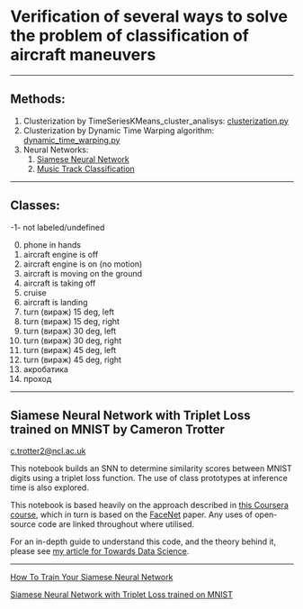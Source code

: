 # Verification of several ways to solve the problem of classification of aircraft maneuvers
___
## Methods:
1. Clusterization by TimeSeriesKMeans_cluster_analisys: [clusterization.py](https://github.com/ikonushok/My_projects/blob/main/Tabular%20Data/Aircraft_maneuvers_classification/clusterization.py)
2. Clusterization by Dynamic Time Warping algorithm: [dynamic_time_warping.py](https://github.com/ikonushok/My_projects/blob/main/Tabular%20Data/Aircraft_maneuvers_classification/dynamic_time_warping.py)
3. Neural Networks: 
   1. [Siamese Neural Network](https://towardsdatascience.com/how-to-train-your-siamese-neural-network-4c6da3259463)
   2. [Music Track Classification](https://github.com/ikonushok/My_projects/tree/main/Sound)
___
## Classes:
-1- not labeled/undefined

0. phone in hands
1. aircraft engine is off
2. aircraft engine is on (no motion)
3. aircraft is moving on the ground
4. aircraft is taking off
5. cruise
6. aircraft is landing
7. turn (вираж) 15 deg, left
8. turn (вираж) 15 deg, right
9. turn (вираж) 30 deg, left
10. turn (вираж) 30 deg, right
11. turn (вираж) 45 deg, left
12. turn (вираж) 45 deg, right
13. акробатика
14. проход


---

## Siamese Neural Network with Triplet Loss trained on MNIST by Cameron Trotter
c.trotter2@ncl.ac.uk

This notebook builds an SNN to determine similarity scores between MNIST digits using a triplet loss function. 
The use of class prototypes at inference time is also explored. 

This notebook is based heavily on the approach described in 
[this Coursera course](https://www.coursera.org/learn/siamese-network-triplet-loss-keras/), 
which in turn is based on the [FaceNet](https://arxiv.org/abs/1503.03832) paper. 
Any uses of open-source code are linked throughout where utilised. 

For an in-depth guide to understand this code, and the theory behind it, please see 
[my article for Towards Data Science](https://towardsdatascience.com/how-to-train-your-siamese-neural-network-4c6da3259463).

---
[How To Train Your Siamese Neural Network](https://github.com/Trotts/Siamese-Neural-Network-MNIST-Triplet-Loss/blob/main/Siamese-Neural-Network-MNIST.ipynb)

[Siamese Neural Network with Triplet Loss trained on MNIST](https://towardsdatascience.com/how-to-train-your-siamese-neural-network-4c6da3259463)